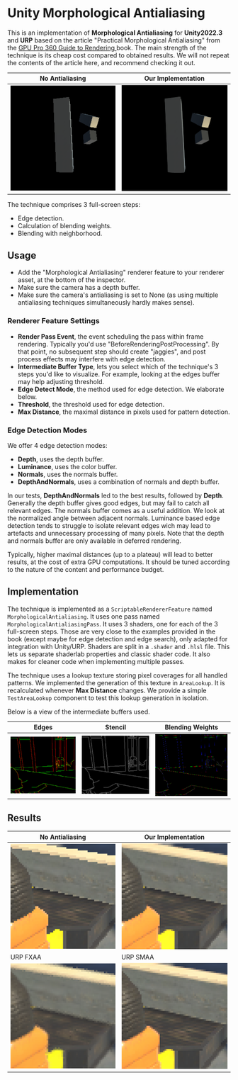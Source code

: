 # Unity Morphological Antialiasing

This is an implementation of **Morphological Antialiasing** for **Unity2022.3** and **URP** based on the article "Practical Morphological Antialiasing" from the [GPU Pro 360 Guide to Rendering
](https://www.routledge.com/GPU-Pro-360-Guide-to-Rendering/Engel/p/book/9780815365501) book. The main strength of the technique is its cheap cost compared to obtained results. We will not repeat the contents of the article here, and recommend checking it out.

| No Antialiasing | Our Implementation |
|---|---|
| ![No Antialiasing](./Images/cubes_no_AA.png) | ![Our Implementation](./Images/cubes_with_AA.png) |

The technique comprises 3 full-screen steps:

* Edge detection.
* Calculation of blending weights.
* Blending with neighborhood.

## Usage

* Add the "Morphological Antialiasing" renderer feature to your renderer asset, at the bottom of the inspector.
* Make sure the camera has a depth buffer.
* Make sure the camera's antialiasing is set to None (as using multiple antialiasing techniques simultaneously hardly makes sense).

### Renderer Feature Settings

* **Render Pass Event**, the event scheduling the pass within frame rendering. Typically you'd use "BeforeRenderingPostProcessing". By that point, no subsequent step should create "jaggies", and post process effects may interfere with edge detection.
* **Intermediate Buffer Type**, lets you select which of the technique's 3 steps you'd like to visualize. For example, looking at the edges buffer may help adjusting threshold.
* **Edge Detect Mode**, the method used for edge detection. We elaborate below.
* **Threshold**, the threshold used for edge detection.
* **Max Distance**, the maximal distance in pixels used for pattern detection.

### Edge Detection Modes

We offer 4 edge detection modes:

* **Depth**, uses the depth buffer.
* **Luminance**, uses the color buffer.
* **Normals**, uses the normals buffer.
* **DepthAndNormals**, uses a combination of normals and depth buffer.

 In our tests, **DepthAndNormals** led to the best results, followed by **Depth**. Generally the depth buffer gives good edges, but may fail to catch all relevant edges. The normals buffer comes as a useful addition. We look at the normalized angle between adjacent normals. Luminance based edge detection tends to struggle to isolate relevant edges wich may lead to artefacts and unnecessary processing of many pixels. Note that the depth and normals buffer are only available in deferred rendering.

Typically, higher maximal distances (up to a plateau) will lead to better results, at the cost of extra GPU computations. It should be tuned according to the nature of the content and performance budget.

## Implementation

The technique is implemented as a `ScriptableRendererFeature` named `MorphologicalAntialiasing`. It uses one pass named `MorphologicalAntialiasingPass`. It uses 3 shaders, one for each of the 3 full-screen steps. Those are very close to the examples provided in the book (except maybe for edge detection and edge search), only adapted for integration with Unity/URP. Shaders are split in a `.shader` and `.hlsl` file. This lets us separate shaderlab properties and classic shader code. It also makes for cleaner code when implementing multiple passes.

The technique uses a lookup texture storing pixel coverages for all handled patterns. We implemented the generation of this texture in `AreaLookup`. It is recalculated whenever **Max Distance** changes. We provide a simple `TestAreaLookup` component to test this lookup generation in isolation.

Below is a view of the intermediate buffers used.

| Edges | Stencil | Blending Weights |
|---|---|---|
| ![Edges](./Images/edges.png) | ![Stencil](./Images/stencil.png) | ![Blending Weights](./Images/blending-weights.png) |

## Results

| No Antialiasing | Our Implementation |
|---|---|
| ![No Antialiasing](./Images/NoAA_resized.png) | ![Our Implementation](./Images/AA-Morphological_resized.png) |
| URP FXAA | URP SMAA |
| ![URP FXAA](./Images/FXAA_resized.png) | ![URP SMAA](./Images/SMAA_resized.png) |